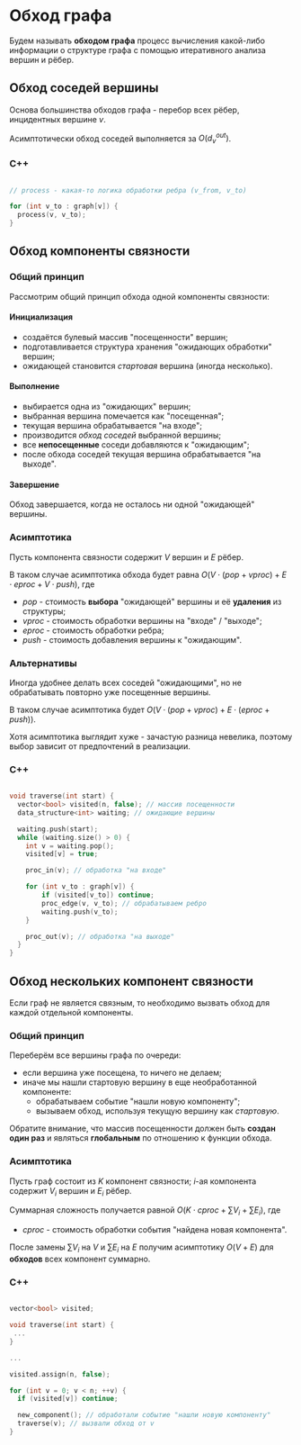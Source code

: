 # Обход графа

Будем называть **обходом графа** процесс вычисления какой-либо информации о структуре графа с помощью итеративного анализа вершин и рёбер.

## Обход соседей вершины

Основа большинства обходов графа - перебор всех рёбер, инцидентных вершине $v$.

Асимптотически обход соседей выполняется за $O(d^{out}_v)$.

### C++

```cpp

// process - какая-то логика обработки ребра (v_from, v_to)

for (int v_to : graph[v]) {
  process(v, v_to);
}

```

## Обход компоненты связности

### Общий принцип

Рассмотрим общий принцип обхода одной компоненты связности:

#### Инициализация

- создаётся булевый массив "посещенности" вершин;
- подготавливается структура хранения "ожидающих обработки" вершин;
- ожидающей становится *стартовая* вершина (иногда несколько).

#### Выполнение

- выбирается одна из "ожидающих" вершин;
- выбранная вершина помечается как "посещенная";
- текущая вершина обрабатывается "на входе";
- производится *обход соседей* выбранной вершины;
- все **непосещенные** соседи добавляются к "ожидающим";
- после обхода соседей текущая вершина обрабатывается "на выходе".

#### Завершение

Обход завершается, когда не осталось ни одной "ожидающей" вершины.

### Асимптотика

Пусть компонента связности содержит $V$ вершин и $E$ рёбер.

В таком случае асимптотика обхода будет равна $O(V \cdot (pop + vproc) + E \cdot eproc + V \cdot push)$, где

- *pop* - стоимость **выбора** "ожидающей" вершины и её **удаления** из структуры;
- *vproc* - стоимость обработки вершины на "входе" / "выходе";
- *eproc* - стоимость обработки ребра;
- *push* - стоимость добавления вершины к "ожидающим".

### Альтернативы

Иногда удобнее делать всех соседей "ожидающими", но не обрабатывать повторно уже посещенные вершины.

В таком случае асимптотика будет $O(V \cdot (pop + vproc) + E \cdot (eproc + push))$.

Хотя асимптотика выглядит хуже - зачастую разница невелика, поэтому выбор зависит от предпочтений в реализации.

### C++

```cpp

void traverse(int start) {
  vector<bool> visited(n, false); // массив посещенности
  data_structure<int> waiting; // ожидающие вершины

  waiting.push(start);
  while (waiting.size() > 0) {
    int v = waiting.pop();
    visited[v] = true;

    proc_in(v); // обработка "на входе"

    for (int v_to : graph[v]) {
        if (visited[v_to]) continue;
        proc_edge(v, v_to); // обрабатываем ребро
        waiting.push(v_to);
    }

    proc_out(v); // обработка "на выходе"
  }
}
```

## Обход нескольких компонент связности

Если граф не является связным, то необходимо вызвать обход для каждой отдельной компоненты.

### Общий принцип

Переберём все вершины графа по очереди:

- если вершина уже посещена, то ничего не делаем;
- иначе мы нашли стартовую вершину в еще необработанной компоненте:
  - обрабатываем событие "нашли новую компоненту";
  - вызываем обход, используя текущую вершину как *стартовую*.

Обратите внимание, что массив посещенности должен быть **создан один раз** и являться **глобальным** по отношению к функции обхода.

### Асимптотика

Пусть граф состоит из $K$ компонент связности; $i$-ая компонента содержит $V_i$ вершин и $E_i$ рёбер.

Суммарная сложность получается равной $O(K \cdot cproc + \sum{V_i} + \sum{E_i})$, где 

- *cproc* - стоимость обработки события "найдена новая компонента".

После замены $\sum{V_i}$ на $V$ и $\sum{E_i}$ на $E$ получим асимптотику $O(V + E)$ для **обходов** всех компонент суммарно.

### C++

```cpp

vector<bool> visited;

void traverse(int start) {
 ...
}

...

visited.assign(n, false);

for (int v = 0; v < n; ++v) {
  if (visited[v]) continue;

  new_component(); // обработали событие "нашли новую компоненту"
  traverse(v); // вызвали обход от v
}

```
